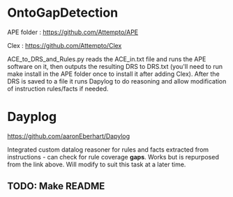 # OntoGapDetection

APE folder : https://github.com/Attempto/APE

Clex : https://github.com/Attempto/Clex

ACE_to_DRS_and_Rules.py reads the ACE_in.txt file and runs the APE software on it, then outputs the resulting DRS to DRS.txt (you'll need to run make install in the APE folder once to install it after adding Clex). After the DRS is saved to a file it runs Dapylog to do reasoning and allow modification of instruction rules/facts if needed.

# Dayplog

https://github.com/aaronEberhart/Dapylog

Integrated custom datalog reasoner for rules and facts extracted from instructions - can check for rule coverage **gaps**. Works but is repurposed from the link above. Will modify to suit this task at a later time.

## TODO: Make README
